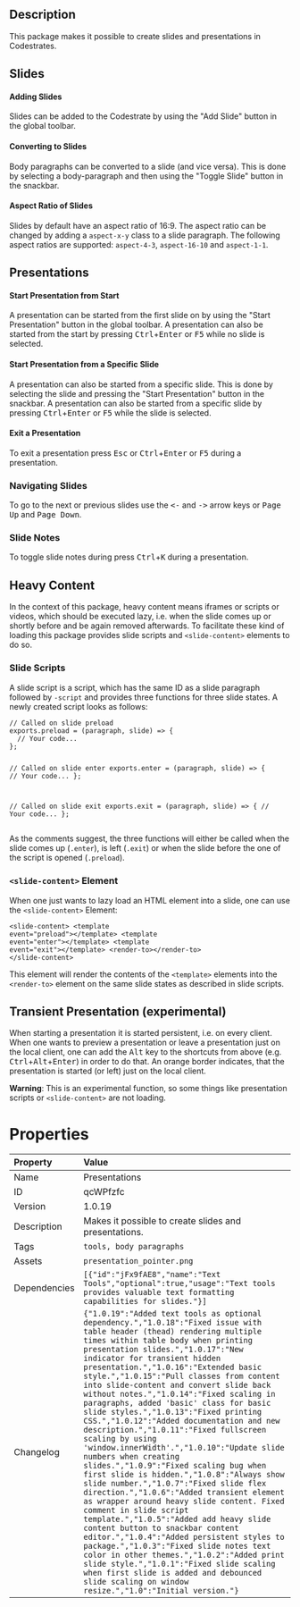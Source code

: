 <h2>Description</h2><p>This package makes it possible to create slides and presentations in Codestrates.</p><h2>Slides</h2><h4>Adding Slides</h4><p>Slides can be added to the Codestrate by using the "Add Slide" button in the global toolbar.</p><h4>Converting to Slides</h4><p>Body paragraphs can be converted to a slide (and vice versa). This is done by selecting a body-paragraph and then using the "Toggle Slide" button in the snackbar.</p><h4>Aspect Ratio of Slides</h4><p>Slides by default have an aspect ratio of 16:9. The aspect ratio can be changed by adding a <code>aspect-x-y</code> class to a slide paragraph. The following aspect ratios are supported: <code>aspect-4-3</code>, <code>aspect-16-10</code> and <code>aspect-1-1</code>.</p><h2>Presentations</h2><h4>Start Presentation from Start</h4><p>A presentation can be started from the first slide on by using the "Start Presentation" button in the global toolbar. A presentation can also be started from the start by pressing <kbd>Ctrl</kbd>+<kbd>Enter</kbd> or <kbd>F5</kbd> while no slide is selected.</p><h4>Start Presentation from a Specific Slide</h4><p>A presentation can also be started from a specific slide. This is done by selecting the slide and pressing the "Start Presentation" button in the snackbar. A presentation can also be started from a specific slide by pressing <kbd>Ctrl</kbd>+<kbd>Enter</kbd> or <kbd>F5</kbd> while the slide is selected.</p><h4>Exit a Presentation</h4><p>To exit a presentation press <kbd>Esc</kbd> or <kbd>Ctrl</kbd>+<kbd>Enter</kbd> or <kbd>F5</kbd> during a presentation.</p><h3>Navigating Slides</h3><p>To go to the next or previous slides use the <kbd>&lt;-</kbd> and <kbd>-&gt;</kbd> arrow keys or <kbd>Page Up</kbd> and <kbd>Page Down</kbd>.</p><h3>Slide Notes</h3><p>To toggle slide notes during press <kbd>Ctrl</kbd>+<kbd>K</kbd> during a presentation.</p><h2>Heavy Content</h2><p>In the context of this package, heavy content means iframes or scripts or videos, which should be executed lazy, i.e. when the slide comes up or shortly before and be again removed afterwards. To facilitate these kind of loading this package provides slide scripts and <code>&lt;slide-content&gt;</code> elements to do so.</p><h3>Slide Scripts</h3><p>A slide script is a script, which has the same ID as a slide paragraph followed by <code>-script</code> and provides three functions for three slide states. A newly created script looks as follows:</p><pre><code>// Called on slide preload
exports.preload = (paragraph, slide) =&gt; {
  // Your code...
};

// Called on slide enter
exports.enter = (paragraph, slide) =&gt; {
  // Your code...
};


// Called on slide exit
exports.exit = (paragraph, slide) =&gt; {
  // Your code...
};</code></pre><p>As the comments suggest, the three functions will either be called when the slide comes up (<code>.enter</code>), is left (<code>.exit</code>) or when the slide before the one of the script is opened (<code>.preload</code>).</p><h3><code>&lt;slide-content&gt;</code> Element</h3><p>When one just wants to lazy load an HTML element into a slide, one can use the <code>&lt;slide-content&gt;</code> Element:</p><pre><code>&lt;slide-content&gt;
  &lt;template event="preload"&gt;&lt;/template&gt;
  &lt;template event="enter"&gt;&lt;/template&gt;
  &lt;template event="exit"&gt;&lt;/template&gt;
  &lt;render-to&gt;&lt;/render-to&gt;
&lt;/slide-content&gt;</code></pre><p>This element will render the contents of the <code>&lt;template&gt;</code> elements into the <code>&lt;render-to&gt;</code> element on the same slide states as described in slide scripts.</p><h2>Transient Presentation (experimental)</h2><p>When starting a presentation it is started persistent, i.e. on every client. When one wants to preview a presentation or leave a presentation just on the local client, one can add the <kbd>Alt</kbd> key to the shortcuts from above (e.g. <kbd>Ctrl</kbd>+<kbd>Alt</kbd>+<kbd>Enter</kbd>) in order to do that. An orange border indicates, that the presentation is started (or left) just on the local client.</p><p><b>Warning</b>: This is an experimental function, so some things like presentation scripts or <code>&lt;slide-content&gt;</code> are not loading.</p>

# Properties

| Property | Value |
| :--- | :--- |
| Name | Presentations |
| ID | qcWPfzfc |
| Version | 1.0.19 |
| Description | Makes it possible to create slides and presentations. |
| Tags | `tools, body paragraphs` |
| Assets | `presentation_pointer.png` |
| Dependencies | `[{"id":"jFx9fAE8","name":"Text Tools","optional":true,"usage":"Text tools provides valuable text formatting capabilities for slides."}]` |
| Changelog | `{"1.0.19":"Added text tools as optional dependency.","1.0.18":"Fixed issue with table header (thead) rendering multiple times within table body when printing presentation slides.","1.0.17":"New indicator for transient hidden presentation.","1.0.16":"Extended basic style.","1.0.15":"Pull classes from content into slide-content and convert slide back without notes.","1.0.14":"Fixed scaling in paragraphs, added 'basic' class for basic slide styles.","1.0.13":"Fixed printing CSS.","1.0.12":"Added documentation and new description.","1.0.11":"Fixed fullscreen scaling by using 'window.innerWidth'.","1.0.10":"Update slide numbers when creating slides.","1.0.9":"Fixed scaling bug when first slide is hidden.","1.0.8":"Always show slide number.","1.0.7":"Fixed slide flex direction.","1.0.6":"Added transient element as wrapper around heavy slide content. Fixed comment in slide script template.","1.0.5":"Added add heavy slide content button to snackbar content editor.","1.0.4":"Added persistent styles to package.","1.0.3":"Fixed slide notes text color in other themes.","1.0.2":"Added print slide style.","1.0.1":"Fixed slide scaling when first slide is added and debounced slide scaling on window resize.","1.0":"Initial version."}` |